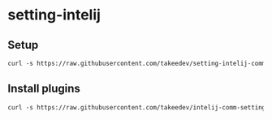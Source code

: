 # setting-intelij

## Setup
```markdown
curl -s https://raw.githubusercontent.com/takeedev/setting-intelij-comm/refs/heads/main/setup.sh | /usr/bin/env sh
```

## Install plugins
```markdown
curl -s https://raw.githubusercontent.com/takeedev/intelij-comm-setting/refs/heads/main/plugin.sh | /usr/bin/env sh
```

